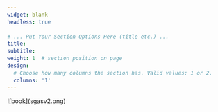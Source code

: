 ```yaml
---
widget: blank
headless: true

# ... Put Your Section Options Here (title etc.) ...
title: 
subtitle: 
weight: 1  # section position on page
design:
  # Choose how many columns the section has. Valid values: 1 or 2.
  columns: '1'
---
```

<div style="float:left;margin:0 10px 10px 0" markdown="1">
    ![book](sgasv2.png)
</div>

